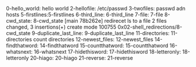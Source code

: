0-hello_world:  hello world
2-hellofile: /etc/passwd
3-twofiles:   passwd adn hosts
5-firstlines:5-firstlines
6-third_line: 6-third_line
7-file:    7-file
8-cwd_state:    8-cwd_state
[main 78b262e] redirecet ls to a file
 2 files changed, 3 insertions(+)
 create mode 100755 0x02-shell_redirections/8-cwd_state
9-duplicate_last_line:  9-duplicate_last_line
11-directories: 11-directories count directories
12-newest_files: 12-newest_files
14-findthatword: 14-findthatword
15-countthatword: 15-countthatword
16-whatsnext:  16-whatsnext
17-hidethisword: 17-hidethisword
18-letteronly: 18-letteronly
20-hiago: 20-hiago
21-reverse:  21-reverse
